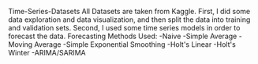 Time-Series-Datasets
All Datasets are taken from Kaggle.
First, I did some data exploration and data visualization, and then split the data into training and validation sets. 
Second, I used some time series models in order to forecast the data.
Forecasting Methods Used:
	-Naive
	-Simple Average
	-Moving Average
	-Simple Exponential Smoothing
	-Holt's Linear
	-Holt's Winter
	-ARIMA/SARIMA
